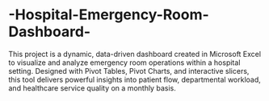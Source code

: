# -Hospital-Emergency-Room-Dashboard-
This project is a dynamic, data-driven dashboard created in Microsoft Excel to visualize and analyze emergency room operations within a hospital setting. Designed with Pivot Tables, Pivot Charts, and interactive slicers, this tool delivers powerful insights into patient flow, departmental workload, and healthcare service quality on a monthly basis.
